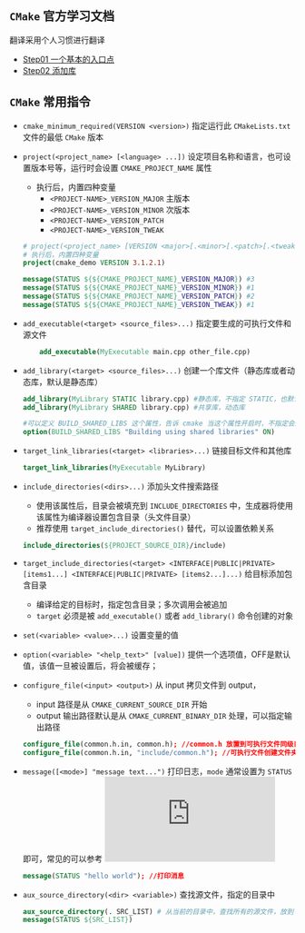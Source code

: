 ## `CMake` 官方学习文档

翻译采用个人习惯进行翻译

- [Step01 一个基本的入口点](Step01/README.md)
- [Step02 添加库](Step02/README.md)


## `CMake` 常用指令
- `cmake_minimum_required(VERSION <version>)` 指定运行此 `CMakeLists.txt` 文件的最低 `CMake` 版本
- `project(<project_name> [<language> ...])` 设定项目名称和语言，也可设置版本号等，运行时会设置 `CMAKE_PROJECT_NAME` 属性
    - 执行后，内置四种变量
        - `<PROJECT-NAME>_VERSION_MAJOR` 主版本
        - `<PROJECT-NAME>_VERSION_MINOR` 次版本
        - `<PROJECT-NAME>_VERSION_PATCH`
        - `<PROJECT-NAME>_VERSION_TWEAK`  
    ```cmake
    # project(<project_name> [VERSION <major>[.<minor>[.<patch>[.<tweak>]]]])
    # 执行后，内置四种变量
    project(cmake_demo VERSION 3.1.2.1)

    message(STATUS ${${CMAKE_PROJECT_NAME}_VERSION_MAJOR}) #3
    message(STATUS ${${CMAKE_PROJECT_NAME}_VERSION_MINOR}) #1
    message(STATUS ${${CMAKE_PROJECT_NAME}_VERSION_PATCH}) #2
    message(STATUS ${${CMAKE_PROJECT_NAME}_VERSION_TWEAK}) #1
    ```

- `add_executable(<target> <source_files>...)` 指定要生成的可执行文件和源文件
    ```cmake
        add_executable(MyExecutable main.cpp other_file.cpp)
    ```
- `add_library(<target> <source_files>...)` 创建一个库文件（静态库或者动态库，默认是静态库）
    ```cmake
    add_library(MyLibrary STATIC library.cpp) #静态库，不指定 STATIC，也默认为 STATIC
    add_library(MyLibrary SHARED library.cpp) #共享库，动态库

    #可以定义 BUILD_SHARED_LIBS 这个属性，告诉 cmake 当这个属性开启时，不指定会默认构建成动态库
    option(BUILD_SHARED_LIBS "Building using shared libraries" ON) 

    ```
- `target_link_libraries(<target> <libraries>...)`  链接目标文件和其他库
    ```cmake
    target_link_libraries(MyExecutable MyLibrary) 
    ```
- `include_directories(<dirs>...)` 添加头文件搜索路径
    - 使用该属性后，目录会被填充到 `INCLUDE_DIRECTORIES` 中，生成器将使用该属性为编译器设置包含目录（头文件目录）
    - 推荐使用 `target_include_directories()` 替代，可以设置依赖关系
    ```cmake
    include_directories(${PROJECT_SOURCE_DIR}/include)
    ```
- `target_include_directories(<target> <INTERFACE|PUBLIC|PRIVATE> [items1...] <INTERFACE|PUBLIC|PRIVATE> [items2...]...)` 给目标添加包含目录
    - 编译给定的目标时，指定包含目录；多次调用会被追加
    - `target` 必须是被 `add_executable()` 或者 `add_library()` 命令创建的对象

- `set(<variable> <value>...)` 设置变量的值

- `option(<variable> "<help_text>" [value])` 提供一个选项值，OFF是默认值，该值一旦被设置后，将会被缓存；

- `configure_file(<input> <output>)` 从 input 拷贝文件到 output，
    - input 路径是从 `CMAKE_CURRENT_SOURCE_DIR` 开始
    - output 输出路径默认是从 `CMAKE_CURRENT_BINARY_DIR` 处理，可以指定输出路径
    ```cmake
    configure_file(common.h.in, common.h); //common.h 放置到可执行文件同级目录
    configure_file(common.h.in, "include/common.h"); //可执行文件创建文件夹
    ```

- `message([<mode>] "message text...")` 打印日志，`mode` 通常设置为 `STATUS` 即可，常见的可以参考 ![message mode 定义](https://cmake.org/cmake/help/latest/command/message.html)
    ```cmake
    message(STATUS "hello world"); //打印消息
    ```
- `aux_source_directory(<dir> <variable>)` 查找源文件，指定的目录中  
    ```cmake
    aux_source_directory(. SRC_LIST) # 从当前的目录中，查找所有的源文件，放到 SRC_LIST 中
    message(STATUS ${SRC_LIST})
    ```